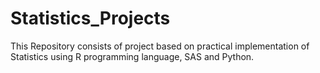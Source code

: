 # **Statistics_Projects**

This Repository consists of project based on practical implementation of Statistics using R programming language, SAS and Python.
